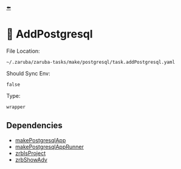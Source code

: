 [⬅️](../README.md)

# 🐘 AddPostgresql

File Location:

    ~/.zaruba/zaruba-tasks/make/postgresql/task.addPostgresql.yaml

Should Sync Env:

    false

Type:

    wrapper


## Dependencies

* [makePostgresqlApp](makePostgresqlApp.md)
* [makePostgresqlAppRunner](makePostgresqlAppRunner.md)
* [zrbIsProject](zrbIsProject.md)
* [zrbShowAdv](zrbShowAdv.md)